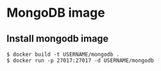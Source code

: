 # MongoDB image
## Install mongodb image

    $ docker build -t USERNAME/mongodb .
    $ docker run -p 27017:27017 -d USERNAME/mongodb
